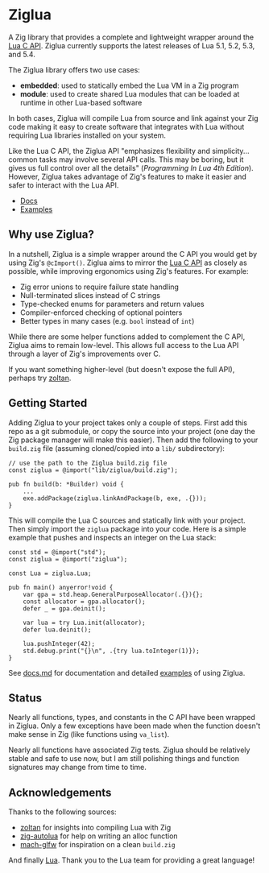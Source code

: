# Ziglua

A Zig library that provides a complete and lightweight wrapper around the [Lua C API](https://www.lua.org/manual/5.4/manual.html#4). Ziglua currently supports the latest releases of Lua 5.1, 5.2, 5.3, and 5.4.

The Ziglua library offers two use cases:
* **embedded**: used to statically embed the Lua VM in a Zig program
* **module**: used to create shared Lua modules that can be loaded at runtime in other Lua-based software

In both cases, Ziglua will compile Lua from source and link against your Zig code making it easy to create software that integrates with Lua without requiring Lua libraries installed on your system.

Like the Lua C API, the Ziglua API "emphasizes flexibility and simplicity... common tasks may involve several API calls. This may be boring, but it gives us full control over all the details" (_Programming In Lua 4th Edition_). However, Ziglua takes advantage of Zig's features to make it easier and safer to interact with the Lua API.

* [Docs](https://github.com/natecraddock/ziglua/blob/master/docs.md)
* [Examples](https://github.com/natecraddock/ziglua/blob/master/docs.md#examples)

## Why use Ziglua?

In a nutshell, Ziglua is a simple wrapper around the C API you would get by using Zig's `@cImport()`. Ziglua aims to mirror the [Lua C API](https://www.lua.org/manual/5.4/manual.html#4) as closely as possible, while improving ergonomics using Zig's features. For example:

* Zig error unions to require failure state handling
* Null-terminated slices instead of C strings
* Type-checked enums for parameters and return values
* Compiler-enforced checking of optional pointers
* Better types in many cases (e.g. `bool` instead of `int`)

While there are some helper functions added to complement the C API, Ziglua aims to remain low-level. This allows full access to the Lua API through a layer of Zig's improvements over C.

If you want something higher-level (but doesn't expose the full API), perhaps try [zoltan](https://github.com/ranciere/zoltan).

## Getting Started

Adding Ziglua to your project takes only a couple of steps. First add this repo as a git submodule, or copy the source into your project (one day the Zig package manager will make this easier). Then add the following to your `build.zig` file (assuming cloned/copied into a `lib/` subdirectory):

```zig
// use the path to the Ziglua build.zig file
const ziglua = @import("lib/ziglua/build.zig");

pub fn build(b: *Builder) void {
    ...
    exe.addPackage(ziglua.linkAndPackage(b, exe, .{}));
}
```

This will compile the Lua C sources and statically link with your project. Then simply import the `ziglua` package into your code. Here is a simple example that pushes and inspects an integer on the Lua stack:

```zig
const std = @import("std");
const ziglua = @import("ziglua");

const Lua = ziglua.Lua;

pub fn main() anyerror!void {
    var gpa = std.heap.GeneralPurposeAllocator(.{}){};
    const allocator = gpa.allocator();
    defer _ = gpa.deinit();

    var lua = try Lua.init(allocator);
    defer lua.deinit();

    lua.pushInteger(42);
    std.debug.print("{}\n", .{try lua.toInteger(1)});
}
```

See [docs.md](https://github.com/natecraddock/ziglua/blob/master/docs.md) for documentation and detailed [examples](https://github.com/natecraddock/ziglua/blob/master/docs.md#examples) of using Ziglua.

## Status

Nearly all functions, types, and constants in the C API have been wrapped in Ziglua. Only a few exceptions have been made when the function doesn't make sense in Zig (like functions using `va_list`).

Nearly all functions have associated Zig tests. Ziglua should be relatively stable and safe to use now, but I am still polishing things and function signatures may change from time to time.

## Acknowledgements

Thanks to the following sources:

* [zoltan](https://github.com/ranciere/zoltan) for insights into compiling Lua with Zig
* [zig-autolua](https://github.com/daurnimator/zig-autolua) for help on writing an alloc function
* [mach-glfw](https://github.com/hexops/mach-glfw) for inspiration on a clean `build.zig`

And finally [Lua](https://lua.org). Thank you to the Lua team for providing a great language!
